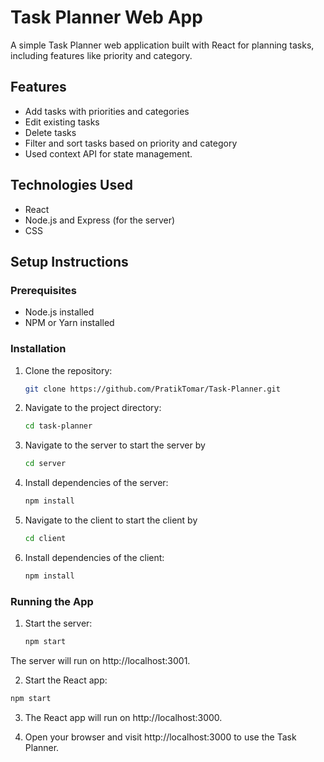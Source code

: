 # Task Planner Web App

A simple Task Planner web application built with React for planning tasks, including features like priority and category.

## Features

- Add tasks with priorities and categories
- Edit existing tasks
- Delete tasks
- Filter and sort tasks based on priority and category
- Used context API for state management.

## Technologies Used

- React
- Node.js and Express (for the server)
- CSS

## Setup Instructions

### Prerequisites

- Node.js installed
- NPM or Yarn installed

### Installation

1. Clone the repository:

   ```bash
   git clone https://github.com/PratikTomar/Task-Planner.git
   ```

2. Navigate to the project directory:

   ```bash
   cd task-planner
   ```

3. Navigate to the server to start the server by 


   ```bash
   cd server
   ```


4. Install dependencies of the server:

   ```bash
   npm install
   ```

3. Navigate to the client to start the client by 


   ```bash
   cd client
   ```


4. Install dependencies of the client:

   ```bash
   npm install
   ```

### Running the App

1. Start the server:

    ```bash
    npm start
    ```

The server will run on http://localhost:3001.

2. Start the React app:

```bash
npm start
```

3. The React app will run on http://localhost:3000.

4. Open your browser and visit http://localhost:3000 to use the Task Planner.

